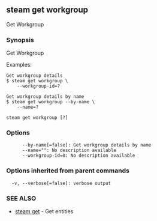 ## steam get workgroup

Get Workgroup

### Synopsis


Get Workgroup

Examples:

    Get workgroup details
    $ steam get workgroup \
        --workgroup-id=?

    Get workgroup details by name
    $ steam get workgroup --by-name \
        --name=?

```
steam get workgroup [?]
```

### Options

```
      --by-name[=false]: Get workgroup details by name
      --name="": No description available
      --workgroup-id=0: No description available
```

### Options inherited from parent commands

```
  -v, --verbose[=false]: verbose output
```

### SEE ALSO
* [steam get](steam_get.md)	 - Get entities

